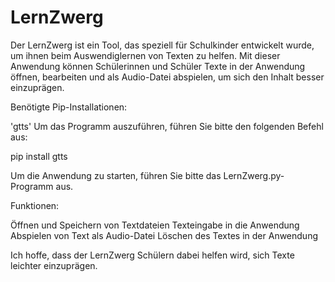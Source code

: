 # LernZwerg

Der LernZwerg ist ein Tool, das speziell für Schulkinder entwickelt wurde, um ihnen beim Auswendiglernen von Texten zu helfen. Mit dieser Anwendung können Schülerinnen und Schüler Texte in der Anwendung öffnen, bearbeiten und als Audio-Datei abspielen, um sich den Inhalt besser einzuprägen.

Benötigte Pip-Installationen:

'gtts'
Um das Programm auszuführen, führen Sie bitte den folgenden Befehl aus:

pip install gtts

Um die Anwendung zu starten, führen Sie bitte das LernZwerg.py-Programm aus.

Funktionen:

Öffnen und Speichern von Textdateien
Texteingabe in die Anwendung
Abspielen von Text als Audio-Datei
Löschen des Textes in der Anwendung

Ich hoffe, dass der LernZwerg Schülern dabei helfen wird, sich Texte leichter einzuprägen.
